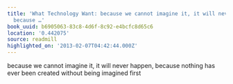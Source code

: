 ```yaml
---
title: 'What Technology Want: because we cannot imagine it, it will never happen,
  because …'
book_uuid: b6905063-83c8-4d6f-8c92-e4bcfc8d65c6
location: '0.442075'
source: readmill
highlighted_on: '2013-02-07T04:42:44.000Z'
---
```


because we cannot imagine it, it will never happen, because nothing has ever been created without being imagined first